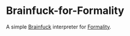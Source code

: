 # Brainfuck-for-Formality
A simple [Brainfuck](https://esolangs.org/wiki/Brainfuck) interpreter for [Formality](https://github.com/moonad/Formality).
